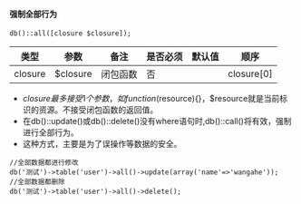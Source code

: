 #### 强制全部行为


```
db()::all([closure $closure]);
```

|类型|参数|备注|是否必须|默认值|顺序|
| ----| ----|----|----|----|----|
|closure|$closure|闭包函数|否|	|closure[0]|


- $closure 最多接受1个参数，如function($resource){}，$resource就是当前标识的资源。不接受闭包函数的返回值。
- 在db()::update()或db()::delete()没有where语句时,db()::call()将有效，强制进行全部行为。
- 这种方式，主要是为了误操作等数据的安全。


 
```
//全部数据都进行修改
db('测试')->table('user')->all()->update(array('name'=>'wangahe'));
//全部数据都删除
db('测试')->table('user')->all()->delete();
```

